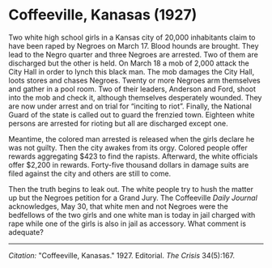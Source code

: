 
# Coffeeville, Kanasas (1927)

Two white high school girls in a Kansas city of 20,000 inhabitants claim to have been raped by Negroes on March 17. Blood hounds are brought. They lead to the Negro quarter and three Negroes are arrested. Two of them are discharged but the other is held. On March 18 a mob of 2,000 attack the City Hall in order to lynch this black man. The mob damages the City Hall, loots stores and chases Negroes. Twenty or more Negroes arm themselves and gather in a pool room. Two of their leaders, Anderson and Ford, shoot into the mob and check it, although themselves desperately wounded. They are now under arrest and on trial for “inciting to riot”. Finally, the National Guard of the state is called out to guard the frenzied town. Eighteen white persons are arrested for rioting but all are discharged except one.

Meantime, the colored man arrested is released when the girls declare he was not guilty. Then the city awakes from its orgy. Colored people offer rewards aggregating $423 to find the rapists. Afterward, the white officials offer $2,200 in rewards. Forty-five thousand dollars in damage suits are filed against the city and others are still to come.

Then the truth begins to leak out. The white people try to hush the matter up but the Negroes petition for a Grand Jury. The Coffeeville *Daily Journal* acknowledges, May 30, that white men and not Negroes were the bedfellows of the two girls and one white man is today in jail charged with rape while one of the girls is also in jail as accessory. What comment is adequate?

_________________
*Citation:* "Coffeeville, Kanasas." 1927. Editorial. *The Crisis* 34(5):167.
